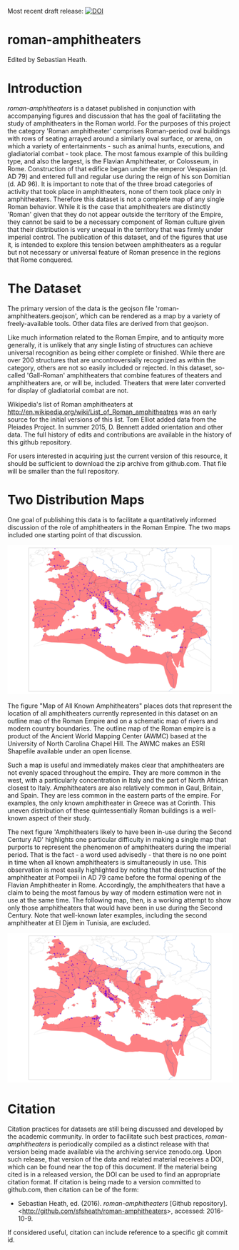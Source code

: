 Most recent draft release: 
[![DOI](https://zenodo.org/badge/DOI/10.5281/zenodo.159621.svg)](http://dx.doi.org/10.5281/zenodo.159621)

roman-amphitheaters
===================

Edited by Sebastian Heath.

# Introduction
*roman-amphitheaters* is a dataset published in conjunction with accompanying figures and discussion that has the goal of facilitating the study of amphitheaters in the Roman world. For the purposes of this project the category 'Roman amphitheater' comprises Roman-period oval buildings with rows of seating arrayed around a similarly oval surface, or arena, on which a variety of entertainments - such as animal hunts, executions, and gladiatorial combat -  took place. The most famous example of this building type, and also the largest, is the Flavian Amphitheater, or Colosseum, in Rome. Construction of that edifice began under the emperor Vespasian (d. AD 79) and entered full and regular use during the reign of his son Domitian (d. AD 96). It is important to note that of the three broad categories of activity that took place in amphitheaters, none of them took place only in amphitheaters. Therefore this dataset is not a complete map of any single Roman behavior. While it is the case that amphitheaters are distinctly 'Roman' given that they do not appear outside the territory of the Empire, they cannot be said to be a necessary component of Roman culture given that their distribution is very unequal in the territory that was firmly under imperial control. The publication of this dataset, and of the figures that use it, is intended to explore this tension between amphitheaters as a regular but not necessary or universal feature of Roman presence in the regions that Rome conquered.

# The Dataset
The primary version of the data is the geojson file 'roman-amphitheaters.geojson', which can be rendered as a map by a variety of freely-available tools. Other data files are derived from that geojson.

Like much information related to the Roman Empire, and to antiquity more generally, it is unlikely that any single listing of structures can achieve universal recognition as being either complete or finished. While there are over 200 structures that are uncontroversially recognized as within the category, others are not so easily included or rejected. In this dataset, so-called 'Gall-Roman' amphitheaters that combine features of theaters and amphitheaters are, or will be, included. Theaters that were later converted for display of gladiatorial combat are not.

Wikipedia's list of Roman amphitheaters at http://en.wikipedia.org/wiki/List_of_Roman_amphitheatres was an early source for the initial versions of this list.  Tom Elliot added data from the Pleiades Project. In summer 2015, D. Bennett added orientation and other data. The full history of edits and contributions are available in the history of this github repository.

For users interested in acquiring just the current version of this resource, it should be sufficient to download the zip archive from github.com. That file will be smaller than the full repository.

# Two Distribution Maps
One goal of publishing this data is to facilitate a quantitatively informed discussion of the role of amphitheaters in the Roman Empire. The two maps included one starting point of that discussion.

![Map of All Known Amphitheaters](figures/all_simple_distribution_map.png?raw=true)


The figure "Map of All Known Amphitheaters" places dots that represent the location of all amphitheaters currently represented in this dataset on an outline map of the Roman Empire and on a schematic map of rivers and modern country boundaries. The outline map of the Roman empire is a product of the Ancient World Mapping Center (AWMC) based at the University of North Carolina Chapel Hill. The AWMC makes an ESRI Shapefile available under an open license.

Such a map is useful and immediately makes clear that amphitheaters are not evenly spaced throughout the empire. They are more common in the west, with a particularly concentration in Italy and the part of North African closest to Italy. Amphitheaters are also relatively common in Gaul, Britain, and Spain. They are less common in the eastern parts of the empire. For examples, the only known amphitheater in Greece was at Corinth. This uneven distribution of these quintessentially Roman buildings is a well-known aspect of their study.

The next figure 'Amphitheaters likely to have been in-use during the Second Century AD' highlights one particular difficulty in making a single map that purports to represent the phenomenon of amphitheaters during the imperial period. That is the fact - a word used advisedly - that there is no one point in time when all known amphitheaters is simultaneously in use. This observation is most easily highlighted by noting that the destruction of the amphitheater at Pompeii in AD 79 came before the formal opening of the Flavian Amphitheater in Rome. Accordingly, the amphitheaters that have a claim to being the most famous by way of modern estimation were not in use at the same time. The following map, then, is a working attempt to show only those amphitheaters that would have been in use during the Second Century. Note that well-known later examples, including the second amphitheater at El Djem in Tunisia, are excluded.

![Amphitheaters likely to have been in-use during the Second Century AD](figures/simple_distribution_map.png?raw=true)

# Citation
Citation practices for datasets are still being discussed and developed by the academic community. In order to facilitate such best practices, *roman-amphitheaters* is periodically compiled as a distinct release with that version being made available via the archiving service zenodo.org. Upon such release, that version of the data and related material receives a DOI, which can be found near the top of this document. If the material being cited is in a released version, the DOI can be used to find an appropriate citation format. If citation is being made to a version committed to github.com, then citation can be of the form:

 * Sebastian Heath, ed. (2016). *roman-amphitheaters* [Github repository]. &lt;http://github.com/sfsheath/roman-amphitheaters&gt;, accessed: 2016-10-9.
 
If considered useful, citation can include reference to a specific git commit id.
 

